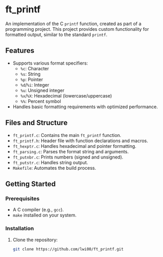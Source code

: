 # ft_printf

An implementation of the C `printf` function, created as part of a programming project. This project provides custom functionality for formatted output, similar to the standard `printf`.

## Features

- Supports various format specifiers:
  - `%c`: Character
  - `%s`: String
  - `%p`: Pointer
  - `%d`/`%i`: Integer
  - `%u`: Unsigned integer
  - `%x`/`%X`: Hexadecimal (lowercase/uppercase)
  - `%%`: Percent symbol
- Handles basic formatting requirements with optimized performance.

## Files and Structure

- `ft_printf.c`: Contains the main `ft_printf` function.
- `ft_printf.h`: Header file with function declarations and macros.
- `ft_hexptr.c`: Handles hexadecimal and pointer formatting.
- `ft_parsing.c`: Parses the format string and arguments.
- `ft_putnbr.c`: Prints numbers (signed and unsigned).
- `ft_putstr.c`: Handles string output.
- `Makefile`: Automates the build process.

## Getting Started

### Prerequisites
- A C compiler (e.g., `gcc`).
- `make` installed on your system.

### Installation
1. Clone the repository:
   ```bash
   git clone https://github.com/lwi00/ft_printf.git
